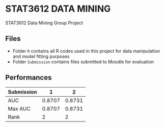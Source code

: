 # STAT3612 DATA MINING
STAT3612 Data Mining Group Project
## Files
- Folder `R` contains all R codes used in this project for data manipulation and model fitting purposes
- Folder `Submission` contains files submitted to Moodle for evaluation
## Performances
|Submission|1|2|
|---|---|---|
|AUC|0.8707|0.8731|
|Max AUC|0.8707|0.8731|
|Rank|2|2|

